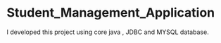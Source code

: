# Student_Management_Application
I developed this project using core java , JDBC and MYSQL database.
